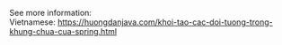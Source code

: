 See more information:<br />
Vietnamese: https://huongdanjava.com/khoi-tao-cac-doi-tuong-trong-khung-chua-cua-spring.html